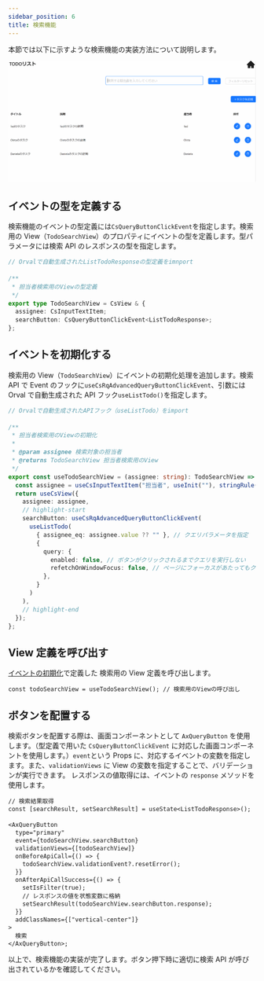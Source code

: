 ```yaml
---
sidebar_position: 6
title: 検索機能
---
```


本節では以下に示すような検索機能の実装方法について説明します。

![検索機能の画面](../../../static/img/crud-search.gif)

## イベントの型を定義する

検索機能のイベントの型定義には`CsQueryButtonClickEvent`を指定します。検索用の View（`TodoSearchView`）のプロパティにイベントの型を定義します。型パラメータには検索 API のレスポンスの型を指定します。

```ts title="src/app/todo/page.view.ts"
// Orvalで自動生成されたListTodoResponseの型定義をimnport

/**
 * 担当者検索用のViewの型定義
 */
export type TodoSearchView = CsView & {
  assignee: CsInputTextItem;
  searchButton: CsQueryButtonClickEvent<ListTodoResponse>;
};
```

## イベントを初期化する

検索用の View（`TodoSearchView`）にイベントの初期化処理を追加します。検索 API で Event のフックに`useCsRqAdvancedQueryButtonClickEvent`、引数には Orval で自動生成された API フック`useListTodo()`を指定します。

```ts title="src/app/todo/page.view.ts"
// Orvalで自動生成されたAPIフック（useListTodo）をimport

/**
 * 担当者検索用のViewの初期化
 *
 * @param assignee 検索対象の担当者
 * @returns TodoSearchView 担当者検索用のView
 */
export const useTodoSearchView = (assignee: string): TodoSearchView => {
  const assignee = useCsInputTextItem("担当者", useInit(""), stringRule(true, 1, 20), RW.Editable, "検索する担当者を入力してください");
  return useCsView({
    assignee: assignee,
    // highlight-start
    searchButton: useCsRqAdvancedQueryButtonClickEvent(
      useListTodo(
        { assignee_eq: assignee.value ?? "" }, // クエリパラメータを指定
        {
          query: {
            enabled: false, // ボタンがクリックされるまでクエリを実行しない
            refetchOnWindowFocus: false, // ページにフォーカスがあたってもクエリを実行しない
          },
        }
      )
    ),
    // highlight-end
  });
};
```

## View 定義を呼び出す

[イベントの初期化](./search-feature.md#イベントを初期化する)で定義した 検索用の View 定義を呼び出します。

```tsx title="src/app/todo/page.tsx"
const todoSearchView = useTodoSearchView(); // 検索用のViewの呼び出し
```

## ボタンを配置する

検索ボタンを配置する際は、画面コンポーネントとして `AxQueryButton` を使用します。（型定義で用いた `CsQueryButtonClickEvent` に対応した画面コンポーネントを使用します。）`event`という Props に、対応するイベントの変数を指定します。また、`validationViews` に View の変数を指定することで、バリデーションが実行できます。
レスポンスの値取得には、イベントの `response` メソッドを使用します。

```tsx title="src/app/todo/page.tsx"
// 検索結果取得
const [searchResult, setSearchResult] = useState<ListTodoResponse>();

<AxQueryButton
  type="primary"
  event={todoSearchView.searchButton}
  validationViews={[todoSearchView]}
  onBeforeApiCall={() => {
    todoSearchView.validationEvent?.resetError();
  }}
  onAfterApiCallSuccess={() => {
    setIsFilter(true);
    // レスポンスの値を状態変数に格納
    setSearchResult(todoSearchView.searchButton.response);
  }}
  addClassNames={["vertical-center"]}
>
  検索
</AxQueryButton>;
```

以上で、検索機能の実装が完了します。ボタン押下時に適切に検索 API が呼び出されているかを確認してください。
